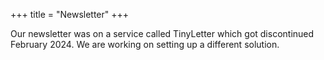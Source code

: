 +++
title = "Newsletter"
+++

Our newsletter was on a service called TinyLetter which got discontinued
February 2024. We are working on setting up a different solution.
